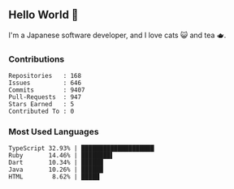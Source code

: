 ## Hello World 👋

I'm a Japanese software developer, and I love cats 😺 and tea 🫖.

### Contributions

    Repositories   : 168
    Issues         : 646
    Commits        : 9407
    Pull-Requests  : 947
    Stars Earned   : 5
    Contributed To : 0

### Most Used Languages

    TypeScript 32.93% | ████████████████████
    Ruby       14.46% | ████████▌
    Dart       10.34% | ██████
    Java       10.26% | ██████
    HTML        8.62% | █████
